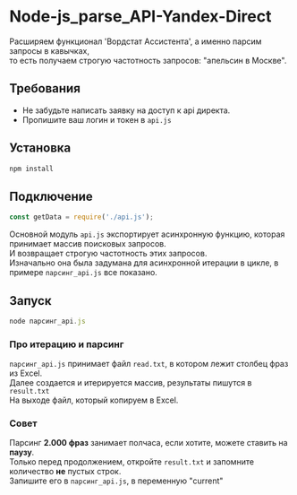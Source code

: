 # Node-js_parse_API-Yandex-Direct

Расширяем функционал 'Вордстат Ассистента',  а именно парсим запросы в кавычках,<br>
то есть получаем строгую частотность запросов: "апельсин в Москве".

## Требования
- Не забудьте написать заявку на доступ к api директа.
- Пропишите ваш логин и токен в `api.js`

## Установка
```js
npm install
```
## Подключение
```js
const getData = require('./api.js');
```

Основной модуль `api.js` экспортирует асинхронную функцию, которая принимает массив поисковых запросов.<br>
И возвращает строгую частотность этих запросов.<br>
Изначально она была задумана для асинхронной итерации в цикле, в примере `парсинг_api.js` все показано.

## Запуск
```js
node парсинг_api.js
```

### Про итерацию и парсинг
`парсинг_api.js` принимает файл `read.txt`, в котором лежит столбец фраз из Excel.<br>
Далее создается и итерируется массив, результаты пишутся в `result.txt`<br>
На выходе файл, который копируем в Excel.
### Совет
Парсинг <b>2.000 фраз</b> занимает полчаса, если хотите, можете ставить на <b>паузу</b>.<br>
Только перед продолжением, откройте `result.txt` и запомните количество <b>не</b> пустых строк.<br>
Запишите его в `парсинг_api.js`, в переменную "current"
